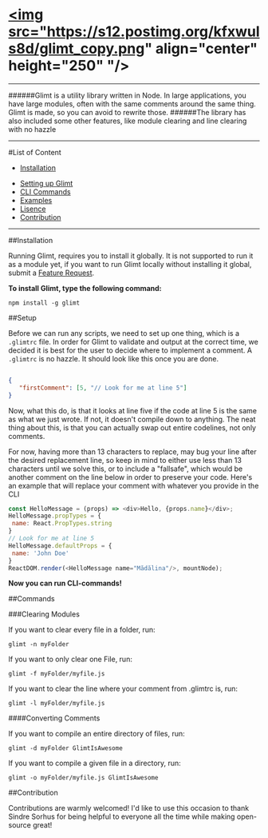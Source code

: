 # <a href='https://github.com/ev1stensberg/glimt'><img src="https://s12.postimg.org/kfxwuls8d/glimt_copy.png" align="center" height="250" "/></a>

***

######Glimt is a utility library written in Node. In large applications, you have large modules, often with the same comments around the same thing. Glimt is made, so you can avoid to rewrite those.
######The library has also included some other features, like module clearing and line clearing with no hazzle

***
#List of Content

- [Installation](#installation)
* [Setting up Glimt](#setup)
* [CLI Commands](#commands)
* [Examples]()
* [Lisence](https://github.com/ev1stensberg/glimt/blob/master/LICENSE.md)
* [Contribution](#contribution)

***

##Installation

Running Glimt, requires you to install it globally. It is not supported to run it as a module yet, if you want to run Glimt locally without installing it global, submit a [Feature Request](https://github.com/ev1stensberg/glimt/issues).

**To install Glimt, type the following command:**

 `npm install -g glimt`
 
##Setup
 
 Before we can run any scripts, we need to set up one thing, which is a `.glimtrc` file. In order for Glimt to validate and output at the correct time, we decided it is best for the user to decide where to implement a comment. A `.glimtrc` is no hazzle. It should look like this once you are done.
 
 ```json
 
 {
    "firstComment": [5, "// Look for me at line 5"]
}
 ```
 
 Now, what this do, is that it looks at line five if the code at line 5 is the same as what we just wrote. If not, it doesn't compile down to anything. The neat thing about this, is that you can actually swap out entire codelines, not only comments. 
 
 For now, having more than 13 characters to replace, may bug your line after the desired replacement line, so keep in mind to either use less than 13 characters until we solve this, or to include a "fallsafe", which would be another comment on the line below in order to preserve your code. Here's an example that will replace your comment with whatever you provide in the CLI
 
 ```js
const HelloMessage = (props) => <div>Hello, {props.name}</div>;
HelloMessage.propTypes = {
  name: React.PropTypes.string
}
// Look for me at line 5
HelloMessage.defaultProps = {
  name: 'John Doe'
}
ReactDOM.render(<HelloMessage name="Mădălina"/>, mountNode);
 ```
 
**Now you can run CLI-commands!**

##Commands

###Clearing Modules

If you want to clear every file in a folder, run:

`glimt -n myFolder`

If you want to only clear one File, run:

`glimt -f myFolder/myfile.js`

If you want to clear the line where your comment from .glimtrc is, run:

`glimt -l myFolder/myfile.js`


####Converting Comments 

If you want to compile an entire directory of files, run:

`glimt -d myFolder GlimtIsAwesome`

If you want to compile a given file in a directory, run:

`glimt -o myFolder/myfile.js GlimtIsAwesome`

##Contribution

Contributions are warmly welcomed! I'd like to use this occasion to thank Sindre Sorhus for being helpful to everyone all the time while making open-source great!
